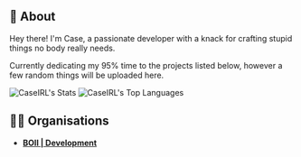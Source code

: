 ## 👋 About

Hey there! I'm Case, a passionate developer with a knack for crafting stupid things no body really needs.

Currently dedicating my 95% time to the projects listed below, however a few random things will be uploaded here.

![CaseIRL's Stats](https://github-readme-stats.vercel.app/api?username=CaseIRL&theme=dark&show_icons=true&hide_border=true&count_private=true)
![CaseIRL's Top Languages](https://github-readme-stats.vercel.app/api/top-langs/?username=CaseIRL&theme=dark&show_icons=true&hide_border=true&layout=compact)

## 👨‍💻 Organisations
- **[BOII | Development](https://github.com/boiidevelopment)**
